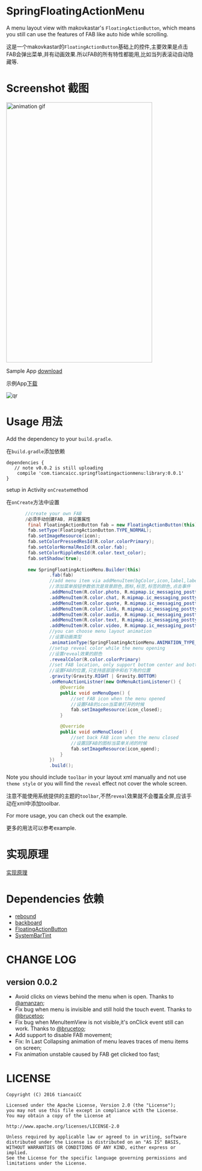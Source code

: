 # SpringFloatingActionMenu
A menu layout view with makovkastar's `FloatingActionButton`, which means you still can use the features of FAB 
like auto hide while scrolling.

这是一个makovkastar的`FloatingActionButton`基础上的控件,主要效果是点击FAB会弹出菜单,并有动画效果.所以FAB的所有特性都能用,比如当列表滚动自动隐藏等.

# Screenshot 截图
<img src="https://raw.githubusercontent.com/tiancaiCC/SpringFloatingActionMenu/master/art/demo.gif" loop=infinite alt="animation gif" style="width:388;height:690">

<!--![Demo gif](https://raw.githubusercontent.com/tiancaiCC/SpringFloatingActionMenu/master/art/demo.gif)-->

Sample App [download](http://fir.im/wahf)

示例App[下载](http://fir.im/wahf)

<img src="https://raw.githubusercontent.com/tiancaiCC/SpringFloatingActionMenu/master/art/qr.png" alt="qr">


# Usage 用法

Add the dependency to your `build.gradle`.

在`build.gradle`添加依赖
```
dependencies {
   // note v0.0.2 is still uploading
    compile 'com.tiancaicc.springfloatingactionmenu:library:0.0.1'
}
```

setup in Activity `onCreate`method

在`onCreate`方法中设置
```java
       //create your own FAB
       /必须手动创建FAB, 并设置属性
        final FloatingActionButton fab = new FloatingActionButton(this);
        fab.setType(FloatingActionButton.TYPE_NORMAL);
        fab.setImageResource(icon);
        fab.setColorPressedResId(R.color.colorPrimary);
        fab.setColorNormalResId(R.color.fab);
        fab.setColorRippleResId(R.color.text_color);
        fab.setShadow(true);
        
        new SpringFloatingActionMenu.Builder(this)
                .fab(fab)
                //add menu item via addMenuItem(bgColor,icon,label,label color,onClickListener)
                //添加菜单按钮参数依次是背景颜色,图标,标签,标签的颜色,点击事件
                .addMenuItem(R.color.photo, R.mipmap.ic_messaging_posttype_photo, "Photo", R.color.text_color,this)
                .addMenuItem(R.color.chat, R.mipmap.ic_messaging_posttype_chat, "Chat", R.color.text_color,this)
                .addMenuItem(R.color.quote, R.mipmap.ic_messaging_posttype_quote, "Quote", R.color.text_color,this)
                .addMenuItem(R.color.link, R.mipmap.ic_messaging_posttype_link, "Link", R.color.text_color,this)
                .addMenuItem(R.color.audio, R.mipmap.ic_messaging_posttype_audio, "Audio", R.color.text_color,this)
                .addMenuItem(R.color.text, R.mipmap.ic_messaging_posttype_text, "Text", R.color.text_color,this)
                .addMenuItem(R.color.video, R.mipmap.ic_messaging_posttype_video, "Video", R.color.text_color,this)
                //you can choose menu layout animation
                //设置动画类型
                .animationType(SpringFloatingActionMenu.ANIMATION_TYPE_TUMBLR)
                //setup reveal color while the menu opening
                //设置reveal效果的颜色
                .revealColor(R.color.colorPrimary)
                //set FAB location, only support bottom center and bottom right
                //设置FAB的位置,只支持底部居中和右下角的位置
                .gravity(Gravity.RIGHT | Gravity.BOTTOM)
                .onMenuActionListner(new OnMenuActionListener() {
                    @Override
                    public void onMenuOpen() {
                        //set FAB icon when the menu opened
                        //设置FAB的icon当菜单打开的时候
                        fab.setImageResource(icon_closed);
                    }

                    @Override
                    public void onMenuClose() {
                        //set back FAB icon when the menu closed
                        //设置回FAB的图标当菜单关闭的时候
                        fab.setImageResource(icon_opend);
                    }
                })
                .build();
```
Note you should include `toolbar` in your layout xml manually and not use `theme style` or you will find the `reveal` effect not cover the whole screen.

注意不能使用系统提供的主题的`toolbar`,不然`reveal`效果就不会覆盖全屏,应该手动在xml中添加toolbar.


For more usage, you can check out the example.

更多的用法可以参考example.

# 实现原理

[实现原理](http://blog.idropphone.com/2016/03/09/基于FloatingActionButton的一个炫酷菜单控件/)

# Dependencies 依赖

* [rebound](http://facebook.github.io/rebound/)
* [backboard](https://github.com/tumblr/Backboard)
* [FloatingActionButton](https://github.com/makovkastar/FloatingActionButton)
* [SystemBarTint](https://github.com/jgilfelt/SystemBarTint)

# CHANGE LOG

## version 0.0.2
+ Avoid clicks on views behind the menu when is open. Thanks to [@amanzan](https://github.com/amanzan);
+ Fix bug when menu is invisible and still hold the touch event. Thanks to [@brucetoo](https://github.com/brucetoo);
+ Fix bug when MenuItemView is not visible,it's onClick event still can work. Thanks to [@brucetoo](https://github.com/brucetoo);
+ Add support to disable FAB movement;
+ Fix: In Last Collapsing animation of menu leaves traces of menu items on screen;
+ Fix animation unstable caused by FAB get clicked too fast;

# LICENSE

```
Copyright (C) 2016 tiancaiCC

Licensed under the Apache License, Version 2.0 (the "License");
you may not use this file except in compliance with the License.
You may obtain a copy of the License at

http://www.apache.org/licenses/LICENSE-2.0

Unless required by applicable law or agreed to in writing, software
distributed under the License is distributed on an "AS IS" BASIS,
WITHOUT WARRANTIES OR CONDITIONS OF ANY KIND, either express or implied.
See the License for the specific language governing permissions and
limitations under the License.
```